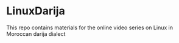 # LinuxDarija
This repo contains materials for the online video series on Linux in Moroccan darija dialect
